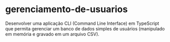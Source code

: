 # gerenciamento-de-usuarios
Desenvolver uma aplicação CLI (Command Line Interface) em TypeScript que permita gerenciar um banco de dados simples de usuários (manipulado em memória e gravado em um arquivo CSV).
